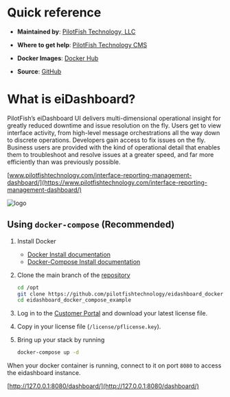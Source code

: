 # Quick reference

-	**Maintained by**: [PilotFish Technology, LLC](https://www.pilotfishtechnology.com)

-	**Where to get help**: [PilotFish Technology CMS](https://cms.pilotfishtechnology.com)

-   **Docker Images**: [Docker Hub](https://hub.docker.com/u/pilotfishtechnology)

-   **Source**: [GitHub](https://github.com/pilotfishtechnology)

# What is eiDashboard?
PilotFish’s eiDashboard UI delivers multi-dimensional operational insight for greatly reduced downtime and issue resolution on the fly. Users get to view interface activity, from high-level message orchestrations all the way down to discrete operations. Developers gain access to fix issues on the fly. Business users are provided with the kind of operational detail that enables them to troubleshoot and resolve issues at a greater speed, and far more efficiently than was previously possible.

[www.pilotfishtechnology.com/interface-reporting-management-dashboard/](https://www.pilotfishtechnology.com/interface-reporting-management-dashboard/)

![logo](https://www.pilotfishtechnology.com/wp-content/uploads/2015/03/pilotfish-logo.png)

## Using `docker-compose` (Recommended)

1. Install Docker

	- [Docker Install documentation](https://docs.docker.com/install/)
	- [Docker-Compose Install documentation](https://docs.docker.com/compose/install/)

2. Clone the main branch of the [repository](https://github.com/pilotfishtechnology/eidashboard_docker_compose_example)

	```bash
	cd /opt
	git clone https://github.com/pilotfishtechnology/eidashboard_docker_compose_example
	cd eidashboard_docker_compose_example
	```

3. Log in to the [Customer Portal](https://customerportal.pilotfishtechnology.com/portal/login.html) and download your latest license file.

4. Copy in your license file (`/license/pflicense.key`).

5. Bring up your stack by running

	```bash
	docker-compose up -d
	```

When your docker container is running, connect to it on port `8080` to access the eidashboard instance.

[http://127.0.0.1:8080/dashboard/](http://127.0.0.1:8080/dashboard/)
